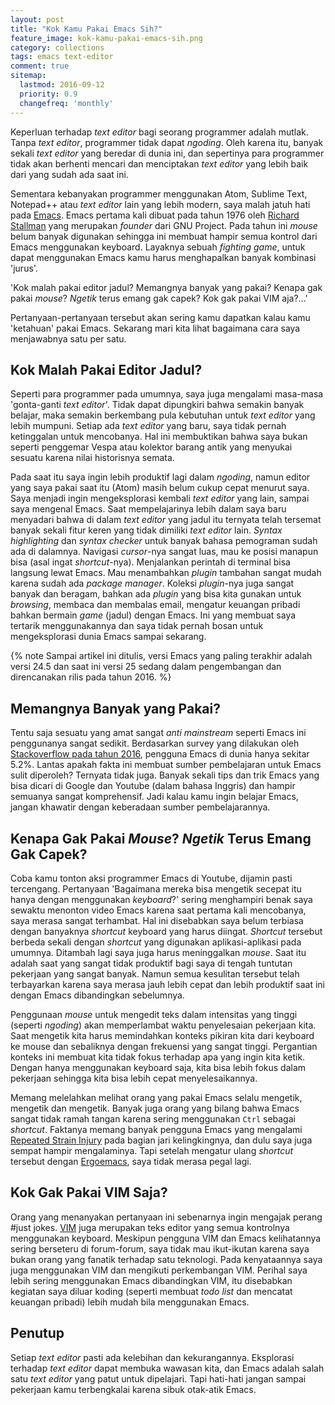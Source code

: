 ```yaml
---
layout: post
title: "Kok Kamu Pakai Emacs Sih?"
feature_image: kok-kamu-pakai-emacs-sih.png
category: collections
tags: emacs text-editor
comment: true
sitemap:
  lastmod: 2016-09-12
  priority: 0.9
  changefreq: 'monthly'
---  
```


Keperluan terhadap _text editor_ bagi seorang programmer adalah mutlak. Tanpa _text editor_, programmer tidak dapat _ngoding_. Oleh karena itu, banyak sekali _text editor_ yang beredar di dunia ini, dan sepertinya para programmer tidak akan berhenti mencari dan menciptakan _text editor_ yang lebih baik dari yang sudah ada saat ini.  

Sementara kebanyakan programmer menggunakan Atom, Sublime Text, Notepad++ atau _text editor_ lain yang lebih modern, saya malah jatuh hati pada [Emacs](https://www.gnu.org/software/emacs/). Emacs pertama kali dibuat pada tahun 1976 oleh [Richard Stallman](https://en.wikipedia.org/wiki/Richard_Stallman) yang merupakan  _founder_ dari GNU Project. Pada tahun ini _mouse_ belum banyak digunakan sehingga ini membuat hampir semua kontrol dari Emacs menggunakan keyboard. Layaknya sebuah _fighting game_, untuk dapat menggunakan Emacs kamu harus menghapalkan banyak kombinasi 'jurus'.  

'Kok malah pakai editor jadul? Memangnya banyak yang pakai? Kenapa gak pakai _mouse_? _Ngetik_ terus emang gak capek? Kok gak pakai VIM aja?...'  

Pertanyaan-pertanyaan tersebut akan sering kamu dapatkan kalau kamu 'ketahuan' pakai Emacs. Sekarang mari kita lihat bagaimana cara saya menjawabnya satu per satu.  

## Kok Malah Pakai Editor Jadul?  
Seperti para programmer pada umumnya, saya juga mengalami masa-masa 'gonta-ganti _text editor_'. Tidak dapat dipungkiri bahwa semakin banyak belajar, maka semakin berkembang pula kebutuhan untuk _text editor_ yang lebih mumpuni. Setiap ada _text editor_ yang baru, saya tidak pernah ketinggalan untuk mencobanya. Hal ini membuktikan bahwa saya bukan seperti penggemar Vespa atau kolektor barang antik yang menyukai sesuatu karena nilai historisnya semata.  

Pada saat itu saya ingin lebih produktif lagi dalam _ngoding_, namun editor yang saya pakai saat itu (Atom) masih belum cukup cepat menurut saya. Saya menjadi ingin mengeksplorasi kembali _text editor_ yang lain, sampai saya mengenal Emacs. Saat mempelajarinya lebih dalam saya baru menyadari bahwa di dalam _text editor_ yang jadul itu ternyata telah tersemat banyak sekali fitur keren yang tidak dimiliki _text editor_ lain. _Syntax highlighting_ dan _syntax checker_ untuk banyak bahasa pemograman sudah ada di dalamnya. Navigasi _cursor_-nya sangat luas, mau ke posisi manapun bisa (asal ingat _shortcut_-nya). Menjalankan perintah di terminal bisa langsung lewat Emacs. Mau menambahkan _plugin_ tambahan sangat mudah karena sudah ada _package manager_. Koleksi _plugin_-nya juga sangat banyak dan beragam, bahkan ada _plugin_ yang bisa kita gunakan untuk _browsing_, membaca dan membalas email, mengatur keuangan pribadi bahkan bermain _game_ (jadul) dengan Emacs. Ini yang membuat saya tertarik menggunakannya dan saya tidak pernah bosan untuk mengeksplorasi dunia Emacs sampai sekarang.  

{% note Sampai artikel ini ditulis, versi Emacs yang paling terakhir adalah versi 24.5 dan saat ini versi 25 sedang dalam pengembangan dan direncanakan rilis pada tahun 2016. %}

## Memangnya Banyak yang Pakai?  
Tentu saja sesuatu yang amat sangat _anti mainstream_ seperti Emacs ini penggunanya sangat sedikit. Berdasarkan survey yang dilakukan oleh [Stackoverflow pada tahun 2016](http://stackoverflow.com/research/developer-survey-2016#technology-development-environments), pengguna Emacs di dunia hanya sekitar 5.2%. Lantas apakah fakta ini membuat sumber pembelajaran untuk Emacs sulit diperoleh? Ternyata tidak juga. Banyak sekali tips dan trik Emacs yang bisa dicari di Google dan Youtube (dalam bahasa Inggris) dan hampir semuanya sangat komprehensif. Jadi kalau kamu ingin belajar Emacs, jangan khawatir dengan keberadaan sumber pembelajarannya.  

## Kenapa Gak Pakai _Mouse_? _Ngetik_ Terus Emang Gak Capek?  
Coba kamu tonton aksi programmer Emacs di Youtube, dijamin pasti tercengang. Pertanyaan 'Bagaimana mereka bisa mengetik secepat itu hanya dengan menggunakan _keyboard_?' sering menghampiri benak saya sewaktu menonton video Emacs karena saat pertama kali mencobanya, saya merasa sangat terhambat. Hal ini disebabkan saya belum terbiasa dengan banyaknya _shortcut_ keyboard yang harus diingat. _Shortcut_ tersebut berbeda sekali dengan _shortcut_ yang digunakan aplikasi-aplikasi pada umumnya. Ditambah lagi saya juga harus meninggalkan _mouse_. Saat itu adalah saat yang sangat tidak produktif bagi saya di tengah tuntutan pekerjaan yang sangat banyak. Namun semua kesulitan tersebut telah terbayarkan karena saya merasa jauh lebih cepat dan lebih produktif saat ini dengan Emacs dibandingkan sebelumnya.  

Penggunaan _mouse_ untuk mengedit teks dalam intensitas yang tinggi (seperti _ngoding_) akan memperlambat waktu penyelesaian pekerjaan kita. Saat mengetik kita harus memindahkan konteks pikiran kita dari keyboard ke mouse dan sebaliknya dengan frekuensi yang sangat tinggi. Pergantian konteks ini membuat kita tidak fokus terhadap apa yang ingin kita ketik. Dengan hanya menggunakan keyboard saja, kita bisa lebih fokus dalam pekerjaan sehingga kita bisa lebih cepat menyelesaikannya.  

Memang melelahkan melihat orang yang pakai Emacs selalu mengetik, mengetik dan mengetik. Banyak juga orang yang bilang bahwa Emacs sangat tidak ramah tangan karena sering menggunakan `Ctrl` sebagai _shortcut_. Faktanya memang banyak pengguna Emacs yang mengalami [Repeated Strain Injury](http://www.nhs.uk/Conditions/Repetitive-strain-injury/Pages/Introduction.aspx) pada bagian jari kelingkingnya, dan dulu saya juga sempat hampir mengalaminya. Tapi setelah mengatur ulang _shortcut_ tersebut dengan [Ergoemacs](http://ergoemacs.github.io), saya tidak merasa pegal lagi.  

## Kok Gak Pakai VIM Saja?  
Orang yang menanyakan pertanyaan ini sebenarnya ingin mengajak perang \#just jokes. [VIM](http://www.vim.org) juga merupakan teks editor yang semua kontrolnya menggunakan keyboard. Meskipun pengguna VIM dan Emacs kelihatannya sering berseteru di forum-forum, saya tidak mau ikut-ikutan karena saya bukan orang yang fanatik terhadap satu teknologi. Pada kenyataannya saya juga menggunakan VIM dan mengikuti perkembangan VIM. Perihal saya lebih sering menggunakan Emacs dibandingkan VIM, itu disebabkan kegiatan saya diluar koding (seperti membuat _todo list_ dan mencatat keuangan pribadi) lebih mudah bila menggunakan Emacs.  

## Penutup  
Setiap _text editor_ pasti ada kelebihan dan kekurangannya. Eksplorasi terhadap _text editor_ dapat membuka wawasan kita, dan Emacs adalah salah satu _text editor_ yang patut untuk dipelajari. Tapi hati-hati jangan sampai pekerjaan kamu terbengkalai karena sibuk otak-atik Emacs.  
